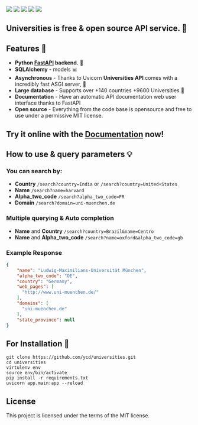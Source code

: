 ![](https://img.shields.io/github/stars/ycd/universities?style=for-the-badge)
![](https://img.shields.io/github/forks/ycd/universities?style=for-the-badge)
![](https://img.shields.io/github/issues/ycd/universities?style=for-the-badge)
![](https://img.shields.io/github/license/ycd/universities?style=for-the-badge)
![](https://img.shields.io/bitbucket/pr/ycd/universities?style=for-the-badge)

## Universities is free & open source API service. :school_satchel:
   
## Features :rocket:

* **Python <a href="https://github.com/tiangolo/fastapi" class="external-link" target="_blank">**FastAPI**</a> backend.** :hammer:
* **SQLAlchemy** - models :bar_chart:
* **Asynchronous** - Thanks to Uvicorn **Universities API** comes with a incredibly fast ASGI server, :rocket:
* **Large database** - Supports over +140 countries +9600 Universities :satellite:
* **Documentation** - Have an automatic API documentation web user interface thanks to FastAPI
* **Open source** - Everything from the code base is opensource and free to use under a permissive MIT license.

## Try it online with the [Documentation](https://universitiesapi.herokuapp.com) now! 

## How to use & query parameters :bulb:
### You can search by:
* **Country**             ```/search?country=India``` or ```/search?country=United+States```
* **Name**                ```/search?name=harvard``` 
* **Alpha_two_code**      ```/search?alpha_two_code=FR```
* **Domain**              ```/search?domain=uni-muenchen.de```

### Multiple querying & Auto completion
* **Name** and **Country** ```/search?country=Brazil&name=Centro```
* **Name** and **Alpha_two_code** ```/search?name=oxford&alpha_two_code=gb```

### Example Response 
```JSON
{
    "name": "Ludwig-Maximilians-Universität München",
    "alpha_two_code": "DE",
    "country": "Germany",
    "web_pages": [
      "http://www.uni-muenchen.de/"
    ],
    "domains": [
      "uni-muenchen.de"
    ],
    "state_province": null
}
```


## For Installation :pushpin:
```shell
git clone https://github.com/ycd/universities.git
cd universities
virtulenv env
source env/bin/activate
pip install -r requirements.txt
uvicorn app.main:app --reload
```

## License

This project is licensed under the terms of the MIT license.
